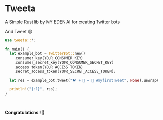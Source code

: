 # Tweeta
A Simple Rust lib by MY EDEN AI for creating Twitter bots

And Tweet 😄
```rust
use tweeta::*;

fn main() {
  let example_bot = TwitterBot::new()
    .consumer_key(YOUR_CONSUMER_KEY)
    .consumer_secret_key(YOUR_CONSUMER_SECRET_KEY)
    .access_token(YOUR_ACCESS_TOKEN)
    .secret_access_token(YOUR_SECRET_ACCESS_TOKEN);

  let res = example_bot.tweet("🐦 + 🦀 = 💙 #myfirstTweet", None).unwrap();

  println!("{:?}", res);
}
```
<br/>

**Congratulations ! 🎉** 